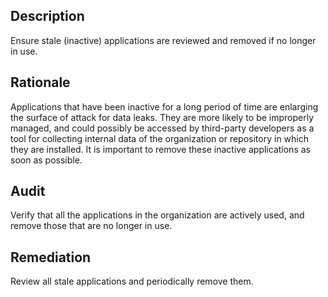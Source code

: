 ## Description

Ensure stale (inactive) applications are reviewed and removed if no longer in use.

## Rationale

Applications that have been inactive for a long period of time are enlarging the surface of attack for data leaks. They are more likely to be improperly managed, and could possibly be accessed by third-party developers as a tool for collecting internal data of the organization or repository in which they are installed. It is important to remove these inactive applications as soon as possible.

## Audit

Verify that all the applications in the organization are actively used, and remove those that are no longer in use.

## Remediation

Review all stale applications and periodically remove them.
